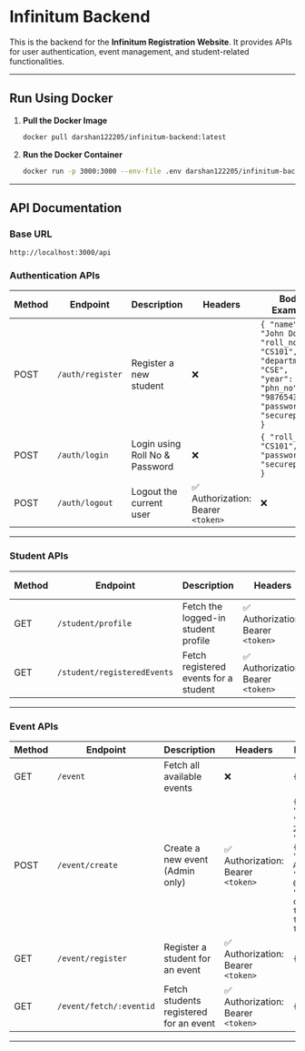 # Infinitum Backend  

This is the backend for the **Infinitum Registration Website**. It provides APIs for user authentication, event management, and student-related functionalities.  

---

## Run Using Docker  

1. **Pull the Docker Image**  
   ```bash
   docker pull darshan122205/infinitum-backend:latest
   ```

2. **Run the Docker Container**  
   ```bash
   docker run -p 3000:3000 --env-file .env darshan122205/infinitum-backend:latest
   ```

---

## API Documentation  

### Base URL  
```
http://localhost:3000/api
```

### **Authentication APIs**  
| Method | Endpoint        | Description                              | Headers                | Body Example |
|--------|-----------------|------------------------------------------|------------------------|--------------|
| POST   | `/auth/register` | Register a new student                   | ❌                     | `{ "name": "John Doe", "roll_no": "CS101", "department": "CSE", "year": 3, "phn_no": "9876543210", "password": "securepass" }` |
| POST   | `/auth/login`    | Login using Roll No & Password           | ❌                     | `{ "roll_no": "CS101", "password": "securepass" }` |
| POST   | `/auth/logout`   | Logout the current user                  | ✅ Authorization: Bearer `<token>` | ❌ |

---

### **Student APIs**  
| Method | Endpoint                | Description                           | Headers                | Body Example |
|--------|--------------------------|---------------------------------------|------------------------|--------------|
| GET    | `/student/profile`        | Fetch the logged-in student profile   | ✅ Authorization: Bearer `<token>` | `{}` |
| GET    | `/student/registeredEvents` | Fetch registered events for a student | ✅ Authorization: Bearer `<token>` | `{}` |

---

### **Event APIs**  
| Method | Endpoint            | Description                              | Headers                | Body Example |
|--------|----------------------|------------------------------------------|------------------------|--------------|
| GET    | `/event`             | Fetch all available events               | ❌                     | `{}` |
| POST   | `/event/create`      | Create a new event (Admin only)          | ✅ Authorization: Bearer `<token>` | `{ "event_name": "Tech Summit 2024", "description": { "location": "PSG Tech Auditorium", "date": "2024-06-15", "details": "A conference on the latest technology trends." } }` |
| GET    | `/event/register`    | Register a student for an event          | ✅ Authorization: Bearer `<token>` | `{}` |
| GET    | `/event/fetch/:eventid` | Fetch students registered for an event | ✅ Authorization: Bearer `<token>` | `{}` |

---

